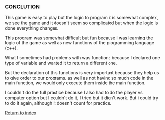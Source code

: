 ### CONCLUTION
This game is easy to play but the logic to program it is somewhat complex, we see the game and it doesn't seem so complicated but when the logic is done everything changes.

This program was somewhat difficult but fun because I was learning the logic of the game as well as new functions of the programming language (c++).

What I sometimes had problems with was functions because I declared one type of variable and wanted it to return a different one.

But the declaration of this functions is very important because they help us to give order to our programs, as well as not having so much code in the main function, we would only execute them inside the main function.

I couldn't do the full practice because I also had to do the player vs computer option but I couldn't do it, I tried but it didn't work. But i could try to do it again, although it doesn't count for practice.

[Return to index](https://github.com/UP210692/up210692_cpp/blob/main/U3/Readme.md)